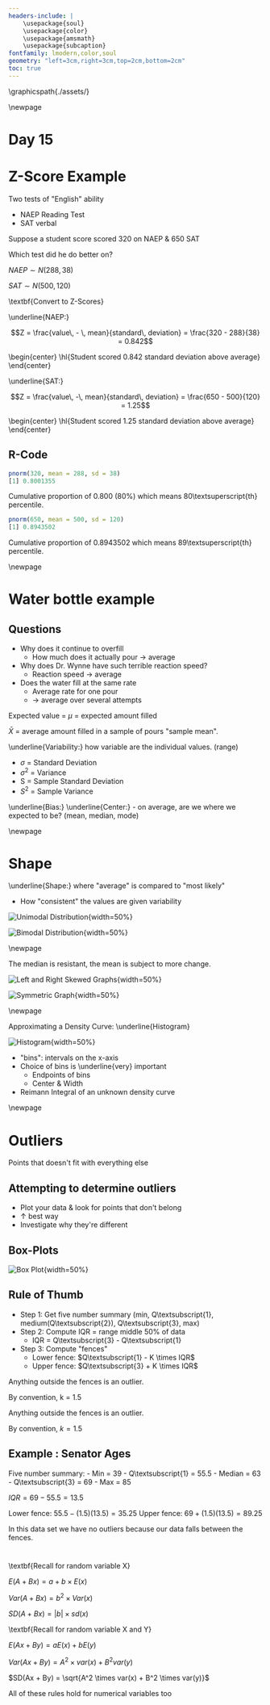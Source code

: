 ```yaml
---
headers-include: |
	\usepackage{soul}
	\usepackage{color}
	\usepackage{amsmath}
    \usepackage{subcaption}
fontfamily: lmodern,color,soul
geometry: "left=3cm,right=3cm,top=2cm,bottom=2cm"
toc: true
---
```


\graphicspath{./assets/}

\newpage

# Day 15

# Z-Score Example

Two tests of "English" ability

- NAEP Reading Test
- SAT verbal

Suppose a student score scored 320 on NAEP & 650 SAT

Which test did he do better on?

$NAEP \sim N(288, 38)$

$SAT \sim N(500, 120)$

\textbf{Convert to Z-Scores}

\underline{NAEP:} 

$$Z = \frac{value\, - \, mean}{standard\, deviation} = \frac{320 - 288}{38} = 0.842$$

\begin{center}
\hl{Student scored 0.842 standard deviation above average}
\end{center}

\underline{SAT:}

$$Z = \frac{value\, -\, mean}{standard\, deviation} = \frac{650 - 500}{120} = 1.25$$

\begin{center}
\hl{Student scored 1.25 standard deviation above average}
\end{center}

## R-Code

```r
pnorm(320, mean = 288, sd = 38)
[1] 0.8001355
```

Cumulative proportion of 0.800 (80%) which means 80\textsuperscript{th} percentile.

```r
pnorm(650, mean = 500, sd = 120)
[1] 0.8943502
```

Cumulative proportion of 0.8943502 which means 89\textsuperscript{th} percentile.

\newpage

# Water bottle example

## Questions

- Why does it continue to overfill
    - How much does it actually pour $\rightarrow$ average
- Why does Dr. Wynne have such terrible reaction speed?
    - Reaction speed $\rightarrow$ average
- Does the water fill at the same rate
    - Average rate for one pour
    - $\rightarrow$ average over several attempts


Expected value = $\mu$ = expected amount filled

$\bar{X}$ =  average amount filled in a sample of pours "sample mean".

\underline{Variability:} how variable are the individual values. (range)

- $\sigma$ = Standard Deviation
- $\sigma^2$ = Variance 
- S = Sample Standard Deviation
- $S^2$ = Sample Variance

\underline{Bias:} \underline{Center:} - on average, are we where we expected to be? (mean, median, mode)

\newpage 

# Shape

\underline{Shape:} where "average" is compared to "most likely"

- How "consistent" the values are given variability

![Unimodal Distribution](assets/unimodal){width=50%}

![Bimodal Distribution](assets/biomodal){width=50%}


\newpage 

The median is resistant, the mean is subject to more change. 


![Left and Right Skewed Graphs](assets/skewed_graphs){width=50%}

![Symmetric Graph](assets/symmetric){width=50%}


\newpage

Approximating a Density Curve: \underline{Histogram}

![Histogram](assets/histogram){width=50%}

- "bins": intervals on the x-axis
- Choice of bins is \underline{very} important
    - Endpoints of bins
    - Center & Width
- Reimann Integral of an unknown density curve 

\newpage

# Outliers

Points that doesn't fit with everything else

## Attempting to determine outliers

- Plot your data & look for points that don't belong
- $\uparrow$ best way
- Investigate why they're different

## Box-Plots

![Box Plot](assets/boxplot){width=50%}

## Rule of Thumb

- Step 1: Get five number summary (min, Q\textsubscript{1}, medium(Q\textsubscript{2}), Q\textsubscript{3}, max)
- Step 2: Compute IQR = range middle 50% of data
    - IQR = Q\textsubscript{3} - Q\textsubscript{1}
- Step 3: Compute "fences"
    - Lower fence: $Q\textsubscript{1} - K \times IQR$
    - Upper fence: $Q\textsubscript{3} + K \times IQR$

Anything outside the fences is an outlier.

By convention, k = 1.5

Anything outside the fences is an outlier.

By convention, $k = 1.5$

## Example : Senator Ages

Five number summary:
    - Min = 39
    - Q\textsubscript{1} = 55.5
    - Median = 63
    - Q\textsubscript{3} = 69
    - Max = 85

$IQR = 69 - 55.5 = 13.5$

Lower fence: $55.5 - (1.5)(13.5) = 35.25$
Upper fence: $69 + (1.5)(13.5) = 89.25$

In this data set we have no outliers because our data falls between the fences.


# 

\textbf{Recall for random variable X}

$E(A + Bx) = a + b \times E(x)$

$Var(A + Bx) = b^2 \times Var(x)$

$SD(A + Bx) = |b| \times sd(x)$

\textbf{Recall for random variable X and Y}

$E(Ax + By) = aE(x) + bE(y)$

$Var(Ax + By) = A^2 \times var(x) + B^2 var(y)$

$SD(Ax + By) = \sqrt{A^2 \times var(x) + B^2 \times var(y)}$

All of these rules hold for numerical variables too
